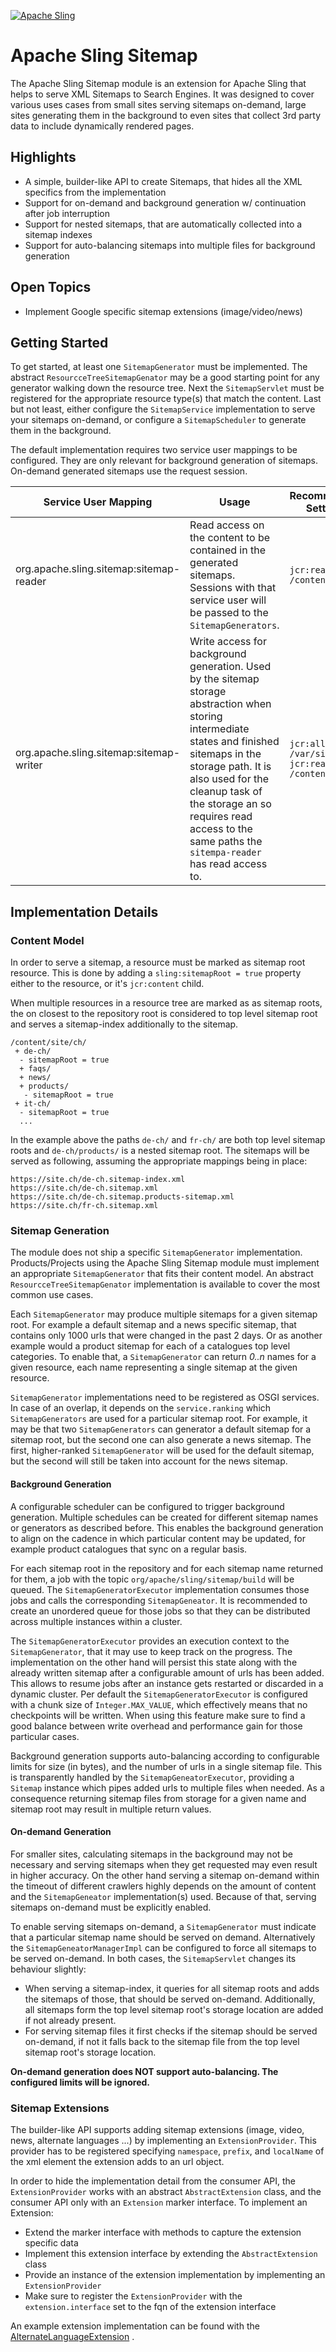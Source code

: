 [![Apache Sling](https://sling.apache.org/res/logos/sling.png)](https://sling.apache.org)

# Apache Sling Sitemap

The Apache Sling Sitemap module is an extension for Apache Sling that helps to serve XML Sitemaps to Search Engines. It
was designed to cover various uses cases from small sites serving sitemaps on-demand, large sites generating them in the
background to even sites that collect 3rd party data to include dynamically rendered pages.

## Highlights

* A simple, builder-like API to create Sitemaps, that hides all the XML specifics from the implementation
* Support for on-demand and background generation w/ continuation after job interruption
* Support for nested sitemaps, that are automatically collected into a sitemap indexes
* Support for auto-balancing sitemaps into multiple files for background generation

## Open Topics

* Implement Google specific sitemap extensions (image/video/news)

## Getting Started

To get started, at least one `SitemapGenerator` must be implemented. The abstract `ResourcceTreeSitemapGenator` may be a
good starting point for any generator walking down the resource tree. Next the `SitemapServlet` must be registered for
the appropriate resource type(s) that match the content. Last but not least, either configure the `SitemapService`
implementation to serve your sitemaps on-demand, or configure a `SitemapScheduler` to generate them in the background.

The default implementation requires two service user mappings to be configured. They are only relevant for background
generation of sitemaps. On-demand generated sitemaps use the request session.

| Service User Mapping | Usage | Recommended Settings |
| ------------ | ----- | -------------------- | 
| org.apache.sling.sitemap:sitemap-reader | Read access on the content to be contained in the generated sitemaps. Sessions with that service user will be passed to the `SitemapGenerators`.  | `jcr:read on /content` |
| org.apache.sling.sitemap:sitemap-writer | Write access for background generation. Used by the sitemap storage abstraction when storing intermediate states and finished sitemaps in the storage path. It is also used for the cleanup task of the storage an so requires read access to the same paths the `sitempa-reader` has read access to. | `jcr:all on /var/sitemaps`<br/>`jcr:read on /content`|

## Implementation Details

### Content Model

In order to serve a sitemap, a resource must be marked as sitemap root resource. This is done by adding
a `sling:sitemapRoot = true` property either to the resource, or it's `jcr:content` child.

When multiple resources in a resource tree are marked as as sitemap roots, the on closest to the repository root is
considered to top level sitemap root and serves a sitemap-index additionally to the sitemap.

```
/content/site/ch/
 + de-ch/
  - sitemapRoot = true
  + faqs/
  + news/
  + products/
   - sitemapRoot = true
 + it-ch/
  - sitemapRoot = true 
  ...
```

In the example above the paths `de-ch/` and `fr-ch/` are both top level sitemap roots and `de-ch/products/` is a nested
sitemap root. The sitemaps will be served as following, assuming the appropriate mappings being in place:

```
https://site.ch/de-ch.sitemap-index.xml
https://site.ch/de-ch.sitemap.xml
https://site.ch/de-ch.sitemap.products-sitemap.xml
https://site.ch/fr-ch.sitemap.xml
```

### Sitemap Generation

The module does not ship a specific `SitemapGenerator` implementation. Products/Projects using the Apache Sling Sitemap
module must implement an appropriate `SitemapGenerator` that fits their content model. An abstract
`ResourcceTreeSitemapGenator` implementation is available to cover the most common use cases.

Each `SitemapGenerator` may produce multiple sitemaps for a given sitemap root. For example a default sitemap and a news
specific sitemap, that contains only 1000 urls that were changed in the past 2 days. Or as another example would a
product sitemap for each of a catalogues top level categories. To enable that, a `SitemapGenerator` can return _0..n_
names for a given resource, each name representing a single sitemap at the given resource.

`SitemapGenerator` implementations need to be registered as OSGI services. In case of an overlap, it depends on
the `service.ranking` which `SitemapGenerators` are used for a particular sitemap root. For example, it may be that two
`SitemapGenerators` can generator a default sitemap for a sitemap root, but the second one can also generate a news
sitemap. The first, higher-ranked `SitemapGenerator` will be used for the default sitemap, but the second will still be
taken into account for the news sitemap.

#### Background Generation

A configurable scheduler can be configured to trigger background generation. Multiple schedules can be created for 
different sitemap names or generators as described before. This enables the background generation to align on the 
cadence in which particular content may be updated, for example product catalogues that sync on a regular basis.

For each sitemap root in the repository and for each sitemap name returned for them, a job with the topic 
`org/apache/sling/sitemap/build` will be queued. The `SitemapGeneratorExecutor` implementation consumes those jobs and
calls the corresponding `SitemapGeneator`. It is recommended to create an unordered queue for those jobs so that they 
can be distributed across multiple instances within a cluster. 

The `SitemapGeneratorExecutor` provides an execution context to the `SitemapGenerator`, that it may use to keep track on
the progress. The implementation on the other hand will persist this state along with the already written sitemap after
a configurable amount of urls has been added. This allows to resume jobs after an instance gets restarted or discarded 
in a dynamic cluster. Per default the `SitemapGeneratorExecutor` is configured with a chunk size of `Integer.MAX_VALUE`, 
which effectively means that no checkpoints will be written. When using this feature make sure to find a good balance 
between write overhead and performance gain for those particular cases.

Background generation supports auto-balancing according to configurable limits for size (in bytes), and the number 
of urls in a single sitemap file. This is transparently handled by the `SitemapGeneatorExecutor`, providing a `Sitemap` 
instance which pipes added urls to multiple files when needed. As a consequence returning sitemap files from storage for 
a given name and sitemap root may result in multiple return values.

#### On-demand Generation

For smaller sites, calculating sitemaps in the background may not be necessary and serving sitemaps when they get
requested may even result in higher accuracy. On the other hand serving a sitemap on-demand within the timeout of 
different crawlers highly depends on the amount of content and the `SitemapGeneator` implementation(s) used. Because of 
that, serving sitemaps on-demand must be explicitly enabled.

To enable serving sitemaps on-demand, a `SitemapGenerator` must indicate that a particular sitemap name should be served
on demand. Alternatively the `SitemapGeneatorManagerImpl` can be configured to force all sitemaps to be served 
on-demand. In both cases, the `SitemapServlet` changes its behaviour slightly:
- When serving a sitemap-index, it queries  for all sitemap roots and adds the sitemaps of those, that should be served 
  on-demand. Additionally, all sitemaps form the top level sitemap root's storage location are added if not already 
  present.
- For serving sitemap files it first checks  if the sitemap should be served on-demand, if not it falls back to the 
  sitemap file from the top level sitemap root's storage location.
  
**On-demand generation does NOT support auto-balancing. The configured limits will be ignored.**

### Sitemap Extensions

The builder-like API supports adding sitemap extensions (image, video, news, alternate languages ...) by implementing an
`ExtensionProvider`. This provider has to be registered specifying `namespace`, `prefix`, and `localName` of the xml
element the extension adds to an url object.

In order to hide the implementation detail from the consumer API, the `ExtensionProvider` works with an abstract
`AbstractExtension` class, and the consumer API only with an `Extension` marker interface. To implement an Extension:

* Extend the marker interface with methods to capture the extension specific data
* Implement this extension interface by extending the `AbstractExtension` class
* Provide an instance of the extension implementation by implementing an `ExtensionProvider`
* Make sure to register the `ExtensionProvider` with the `extension.interface` set to the fqn of the extension interface

An example extension implementation can be found with
the [AlternateLanguageExtension](src/main/java/org/apache/sling/sitemap/builder/extensions/AlternateLanguageExtension.java)
.